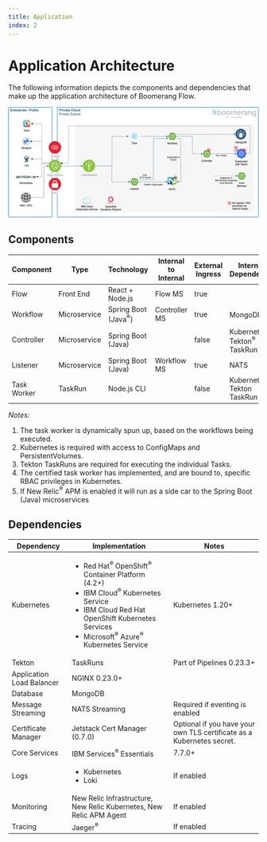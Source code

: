 ```yaml
---
title: Application
index: 2
---
```


# Application Architecture

The following information depicts the components and dependencies that make up the application architecture of Boomerang Flow.

![Boomerang Application Architecture](./assets/img/architecture-application.png)

## Components

| Component | Type | Technology | Internal to Internal | External Ingress | Internal Dependency | External Dependency |
| --------- | ------------ | ------------------ | ------------------ | ---------------- | ------------------- | ------------------- | 
| Flow      | Front End    | React + Node.js    | Flow MS            | true             |                     |                     | 
| Workflow      | Microservice | Spring Boot (Java<sup>®</sup>) | Controller MS      | true             | MongoDB<sup>®</sup>             |                     | 
| Controller| Microservice | Spring Boot (Java) |                    | false            | Kubernetes<sup>®</sup>, Tekton<sup>®</sup> TaskRun          |                     |
| Listener   | Microservice | Spring Boot (Java) | Workflow MS            | true             | NATS |
| Task Worker   | TaskRun          | Node.js CLI        |                    | false            | Kubernetes, Tekton TaskRun          |                     |

_Notes:_

1. The task worker is dynamically spun up, based on the workflows being executed.
2. Kubernetes is required with access to ConfigMaps and PersistentVolumes.
3. Tekton TaskRuns are required for executing the individual Tasks.
3. The certified task worker has implemented, and are bound to, specific RBAC privileges in Kubernetes.
4. If New Relic<sup>®</sup> APM is enabled it will run as a side car to the Spring Boot (Java) microservices 

## Dependencies

| Dependency | Implementation | Notes |
| --- | --- | --- |
| Kubernetes | <ul><li>Red Hat<sup>®</sup> OpenShift<sup>®</sup> Container Platform (4.2+)</li><li>IBM Cloud<sup>®</sup> Kubernetes Service</li><li>IBM Cloud Red Hat OpenShift Kubernetes Services</li><li>Microsoft<sup>®</sup> Azure<sup>®</sup> Kubernetes Service</li></ul> | Kubernetes 1.20+ | | 
| Tekton | TaskRuns | Part of Pipelines 0.23.3+ | 
| Application Load Balancer | NGINX 0.23.0+ | |
| Database | MongoDB | |
| Message Streaming | NATS Streaming | Required if eventing is enabled |
| Certificate Manager | Jetstack Cert Manager (0.7.0) | Optional if you have your own TLS certificate as a Kubernetes secret. |
| Core Services | IBM Services<sup>®</sup> Essentials | 7.7.0+ | If enabled by disabling standalone mode |
| Logs | <ul><li>Kubernetes</li><li>Loki</li></ul> | If enabled |
| Monitoring | New Relic Infrastructure, New Relic Kubernetes, New Relic APM Agent | If enabled |
| Tracing | Jaeger<sup>®</sup> | If enabled  |
